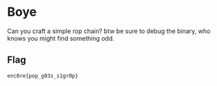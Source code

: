 # Boye
Can you craft a simple rop chain? btw be sure to debug the binary, who knows you might find something odd.

## Flag
```
enc0re{pop_g03s_s1gr0p}
```